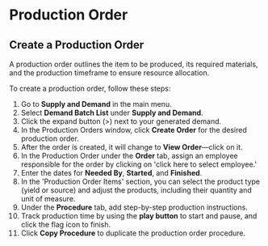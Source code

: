 # Production Order

## Create a Production Order

A production order outlines the item to be produced, its required materials, and the production timeframe to ensure resource allocation.

To create a production order, follow these steps:

1. Go to **Supply and Demand** in the main menu.
2. Select **Demand Batch List** under **Supply and Demand**.
3. Click the expand button (>) next to your generated demand.
4. In the Production Orders window, click **Create Order** for the desired production order.
5. After the order is created, it will change to **View Order**—click on it.
6. In the Production Order under the **Order** tab, assign an employee responsible for the order by clicking on 'click here to select employee.'
7. Enter the dates for **Needed By**, **Started**, and **Finished**.
8. In the 'Production Order Items' section, you can select the product type (yield or source) and adjust the products, including their quantity and unit of measure.
9. Under the **Procedure** tab, add step-by-step production instructions.
10. Track production time by using the **play button** to start and pause, and click the flag icon to finish.
11. Click **Copy Procedure** to duplicate the production order procedure.





